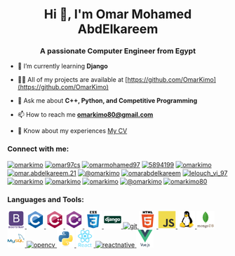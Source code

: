 <h1 align="center">Hi 👋, I'm Omar Mohamed AbdElkareem</h1>
<h3 align="center">A passionate Computer Engineer from Egypt</h3>

[comment]: <> (<p align="left"> <a href="https://github.com/ryo-ma/github-profile-trophy"><img src="https://github-profile-trophy.vercel.app/?username=omarkimo" alt="omarkimo" /></a> </p>)

- 🌱 I’m currently learning **Django**

- 👨‍💻 All of my projects are available at [https://github.com/OmarKimo](https://github.com/OmarKimo)

- 💬 Ask me about **C++, Python, and Competitive Programming**

- 📫 How to reach me **omarkimo80@gmail.com**

- 📄 Know about my experiences [My CV](https://drive.google.com/file/d/117ykcyfag28Kp_AOd3lkH4uJsg1cZYcu/view)

<h3 align="left">Connect with me:</h3>
<p align="left">
<a href="https://codepen.io/omarkimo" target="blank"><img align="center" src="https://github.com/rahuldkjain/github-profile-readme-generator/blob/master/src/images/icons/Social/codepen.svg" alt="omarkimo" height="30" width="40" /></a>
<a href="https://twitter.com/omar97cs" target="blank"><img align="center" src="https://github.com/rahuldkjain/github-profile-readme-generator/blob/master/src/images/icons/Social/twitter.svg" alt="omar97cs" height="30" width="40" /></a>
<a href="https://linkedin.com/in/omarmohamed97" target="blank"><img align="center" src="https://github.com/rahuldkjain/github-profile-readme-generator/blob/master/src/images/icons/Social/linked-in-alt.svg" alt="omarmohamed97" height="30" width="40" /></a>
<a href="https://stackoverflow.com/users/5894199" target="blank"><img align="center" src="https://github.com/rahuldkjain/github-profile-readme-generator/blob/master/src/images/icons/Social/stack-overflow.svg" alt="5894199" height="30" width="40" /></a>
<a href="https://kaggle.com/omarkimo" target="blank"><img align="center" src="https://github.com/rahuldkjain/github-profile-readme-generator/blob/master/src/images/icons/Social/kaggle.svg" alt="omarkimo" height="30" width="40" /></a>
<a href="https://fb.com/omar.abdelkareem.21" target="blank"><img align="center" src="https://github.com/rahuldkjain/github-profile-readme-generator/blob/master/src/images/icons/Social/facebook.svg" alt="omar.abdelkareem.21" height="30" width="40" /></a>
<a href="https://medium.com/@omarkimo" target="blank"><img align="center" src="https://github.com/rahuldkjain/github-profile-readme-generator/blob/master/src/images/icons/Social/medium.svg" alt="@omarkimo" height="30" width="40" /></a>
<a href="https://www.youtube.com/c/omarabdelkareem" target="blank"><img align="center" src="https://github.com/rahuldkjain/github-profile-readme-generator/blob/master/src/images/icons/Social/youtube.svg" alt="omarabdelkareem" height="30" width="40" /></a>
<a href="https://www.codechef.com/users/lelouch_vi_97" target="blank"><img align="center" src="https://cdn.jsdelivr.net/npm/simple-icons@3.1.0/icons/codechef.svg" alt="lelouch_vi_97" height="30" width="40" /></a>
<a href="https://www.hackerrank.com/omarkimo" target="blank"><img align="center" src="https://github.com/rahuldkjain/github-profile-readme-generator/blob/master/src/images/icons/Social/hackerrank.svg" alt="omarkimo" height="30" width="40" /></a>
<a href="https://codeforces.com/profile/omarkimo" target="blank"><img align="center" src="https://cdn.jsdelivr.net/npm/simple-icons@3.0.1/icons/codeforces.svg" alt="omarkimo" height="30" width="40" /></a>
<a href="https://www.leetcode.com/omarkimo" target="blank"><img align="center" src="https://github.com/rahuldkjain/github-profile-readme-generator/blob/master/src/images/icons/Social/leet-code.svg" alt="omarkimo" height="30" width="40" /></a>
<a href="https://www.hackerearth.com/@omarkimo" target="blank"><img align="center" src="https://github.com/rahuldkjain/github-profile-readme-generator/blob/master/src/images/icons/Social/hackerearth.svg" alt="@omarkimo" height="30" width="40" /></a>
<a href="https://www.topcoder.com/members/omarkimo80" target="blank"><img align="center" src="https://cdn.jsdelivr.net/npm/simple-icons@3.0.1/icons/topcoder.svg" alt="omarkimo80" height="30" width="40" /></a>
</p>

<h3 align="left">Languages and Tools:</h3>
<p align="left"> <a href="https://getbootstrap.com" target="_blank"> <img src="https://raw.githubusercontent.com/devicons/devicon/master/icons/bootstrap/bootstrap-plain-wordmark.svg" alt="bootstrap" width="40" height="40"/> </a> <a href="https://www.cprogramming.com/" target="_blank"> <img src="https://raw.githubusercontent.com/devicons/devicon/master/icons/c/c-original.svg" alt="c" width="40" height="40"/> </a> <a href="https://www.w3schools.com/cpp/" target="_blank"> <img src="https://raw.githubusercontent.com/devicons/devicon/master/icons/cplusplus/cplusplus-original.svg" alt="cplusplus" width="40" height="40"/> </a> <a href="https://www.w3schools.com/cs/" target="_blank"> <img src="https://raw.githubusercontent.com/devicons/devicon/master/icons/csharp/csharp-original.svg" alt="csharp" width="40" height="40"/> </a> <a href="https://www.w3schools.com/css/" target="_blank"> <img src="https://raw.githubusercontent.com/devicons/devicon/master/icons/css3/css3-original-wordmark.svg" alt="css3" width="40" height="40"/> </a> <a href="https://www.djangoproject.com/" target="_blank"> <img src="https://raw.githubusercontent.com/devicons/devicon/master/icons/django/django-original.svg" alt="django" width="40" height="40"/> </a> <a href="https://git-scm.com/" target="_blank"> <img src="https://www.vectorlogo.zone/logos/git-scm/git-scm-icon.svg" alt="git" width="40" height="40"/> </a> <a href="https://www.w3.org/html/" target="_blank"> <img src="https://raw.githubusercontent.com/devicons/devicon/master/icons/html5/html5-original-wordmark.svg" alt="html5" width="40" height="40"/> </a> <a href="https://developer.mozilla.org/en-US/docs/Web/JavaScript" target="_blank"> <img src="https://raw.githubusercontent.com/devicons/devicon/master/icons/javascript/javascript-original.svg" alt="javascript" width="40" height="40"/> </a> <a href="https://www.linux.org/" target="_blank"> <img src="https://raw.githubusercontent.com/devicons/devicon/master/icons/linux/linux-original.svg" alt="linux" width="40" height="40"/> </a> <a href="https://www.mongodb.com/" target="_blank"> <img src="https://raw.githubusercontent.com/devicons/devicon/master/icons/mongodb/mongodb-original-wordmark.svg" alt="mongodb" width="40" height="40"/> </a> <a href="https://www.mysql.com/" target="_blank"> <img src="https://raw.githubusercontent.com/devicons/devicon/master/icons/mysql/mysql-original-wordmark.svg" alt="mysql" width="40" height="40"/> </a> <a href="https://opencv.org/" target="_blank"> <img src="https://www.vectorlogo.zone/logos/opencv/opencv-icon.svg" alt="opencv" width="40" height="40"/> </a> <a href="https://www.python.org" target="_blank"> <img src="https://raw.githubusercontent.com/devicons/devicon/master/icons/python/python-original.svg" alt="python" width="40" height="40"/> </a> <a href="https://reactjs.org/" target="_blank"> <img src="https://raw.githubusercontent.com/devicons/devicon/master/icons/react/react-original-wordmark.svg" alt="react" width="40" height="40"/> </a> <a href="https://reactnative.dev/" target="_blank"> <img src="https://reactnative.dev/img/header_logo.svg" alt="reactnative" width="40" height="40"/> </a> <a href="https://vuejs.org/" target="_blank"> <img src="https://raw.githubusercontent.com/devicons/devicon/master/icons/vuejs/vuejs-original-wordmark.svg" alt="vuejs" width="40" height="40"/> </a> </p>

[comment]: <> (<p><img align="left" src="https://github-readme-stats.vercel.app/api/top-langs?username=omarkimo&show_icons=true&locale=en&layout=compact" alt="omarkimo" /></p>)

[comment]: <> (<p><img align="center" src="https://github-readme-streak-stats.herokuapp.com/?user=omarkimo&" alt="omarkimo" /></p>)

